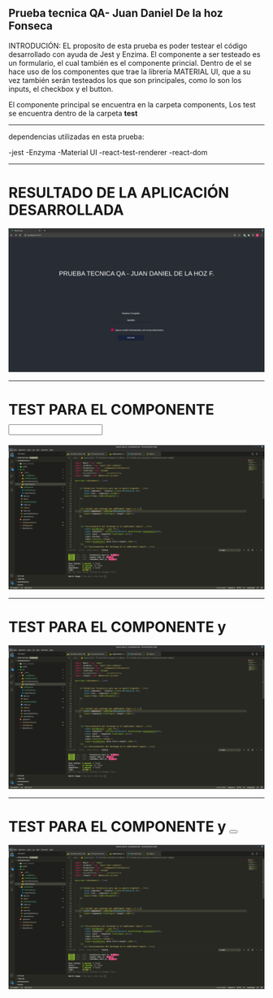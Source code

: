Prueba tecnica QA- Juan Daniel De la hoz Fonseca
----------------------------------------------------
INTRODUCIÓN:
EL proposito de esta prueba es poder testear el código desarrollado con ayuda de Jest y Enzima.
El componente a ser testeado es un formulario, el cual también es el componente princial.
Dentro de el se hace uso de los componentes que trae la librería MATERIAL UI, que 
a su vez también serán testeados los que son principales, como lo son los inputs, el checkbox
y el button.

El componente principal se encuentra en la carpeta components, 
Los test se encuentra dentro de la carpeta __test__

----------------------------------------------------
dependencias utilizadas en esta prueba:

-jest
-Enzyma
-Material UI
-react-test-renderer
-react-dom

----------------------------------------------------
# RESULTADO DE LA APLICACIÓN DESARROLLADA

![ScreenShot](https://github.com/Juanda962908/PruebaQA-Jest-Enzyma/blob/master/screen/App-PruebaQA.png)


----------------------------------------------------
# TEST PARA EL COMPONENTE <Input/>
![ScreenShot](https://github.com/Juanda962908/PruebaQA-Jest-Enzyma/blob/master/screen/inputTest.png)

----------------------------------------------------
# TEST PARA EL COMPONENTE <Checkbox/> y <label> </label>
![ScreenShot](https://github.com/Juanda962908/PruebaQA-Jest-Enzyma/blob/master/screen/inputTest.png)

----------------------------------------------------
# TEST PARA EL COMPONENTE <Formulario/> y <Button>  </Button>
![ScreenShot](https://github.com/Juanda962908/PruebaQA-Jest-Enzyma/blob/master/screen/inputTest.png)





